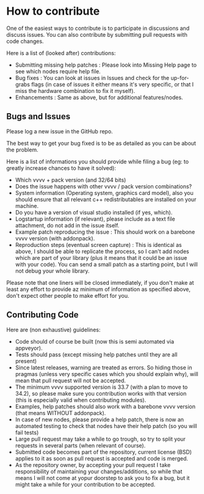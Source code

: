 # How to contribute

One of the easiest ways to contribute is to participate in discussions and discuss issues. 
You can also contribute by submitting pull requests with code changes.

Here is a list of (looked after) contributions:
* Submitting missing help patches : Please look into Missing Help page to see which nodes require help file.
* Bug fixes : You can look at issues in Issues and check for the up-for-grabs flags (in case of issues it either means it's very specific, or that I miss the hardware combination to fix it myself).
* Enhancements : Same as above, but for additional features/nodes.

## Bugs and Issues

Please log a new issue in the GitHub repo.

The best way to get your bug fixed is to be as detailed as you can be about the problem.

Here is a list of informations you should provide while filing a bug (eg: to greatly increase chances to have it solved):
* Which vvvv + pack version (and 32/64 bits)
* Does the issue happens with other vvvv / pack version combinations?
* System information (Operating system, graphics card model), also you should ensure that all relevant c++ redistributables are installed on your machine.
* Do you have a version of visual studio installed (if yes, which).
* Logstartup information (if relevant), please include as a text file attachment, do not add in the issue itself.
* Example patch reproducing the issue : This should work on a barebone vvvv version (with addonpack). 
* Reproduction steps (eventual screen capture) : This is identical as above, I should be able to replicate the process, 
so I can't add nodes which are part of your library (plus it means that it could be an issue with your code). You can send a small patch as a starting point, but I will not debug your whole library.

Please note that one liners will be closed immediately, if you don't make at least any effort to provide az minimum of information as specified above, don't expect other people to make effort for you.


## Contributing Code

Here are (non exhaustive) guidelines:
* Code should of course be built (now this is semi automated via appveyor).
* Tests should pass (except missing help patches until they are all present)
* Since latest releases, warning are treated as errors. So hiding those in pragmas (unless very specific cases which you should explain why), will mean that pull request will not be accepted.
* The minimum vvvv supported version is 33.7 (with a plan to move to 34.2), so please make sure you contribution works with that version (this is especially valid when contributing modules).
* Examples, help patches should also work with a barebone vvvv version (that means WITHOUT addonpack).
* In case of new nodes, please provide a help patch, there is now an automated testing to check that nodes have their help patch (so you will fail tests)
* Large pull request may take a while to go trough, so try to split your requests in several parts (when relevant of course). 
* Submitted code becomes part of the repository, current license (BSD) applies to it as soon as pull request is accepted and code is merged.
* As the repository owner, by accepting your pull request I take responsibility of maintaining your changes/additions, so while that means I will not come at yopur doorstep to ask you to fix a bug, but it might take a while for your contribution to be accepted.

